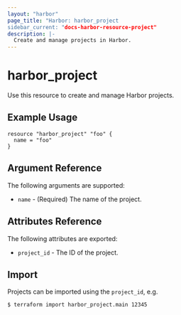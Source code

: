 ```yaml
---
layout: "harbor"
page_title: "Harbor: harbor_project
sidebar_current: "docs-harbor-resource-project"
description: |-
  Create and manage projects in Harbor.
---
```


# harbor\_project

Use this resource to create and manage Harbor projects.

## Example Usage

```hcl
resource "harbor_project" "foo" {
  name = "foo"
}
```

## Argument Reference

The following arguments are supported:

* `name` - (Required) The name of the project.

## Attributes Reference

The following attributes are exported:

* `project_id` - The ID of the project.

## Import

Projects can be imported using the `project_id`, e.g.

```
$ terraform import harbor_project.main 12345
```
